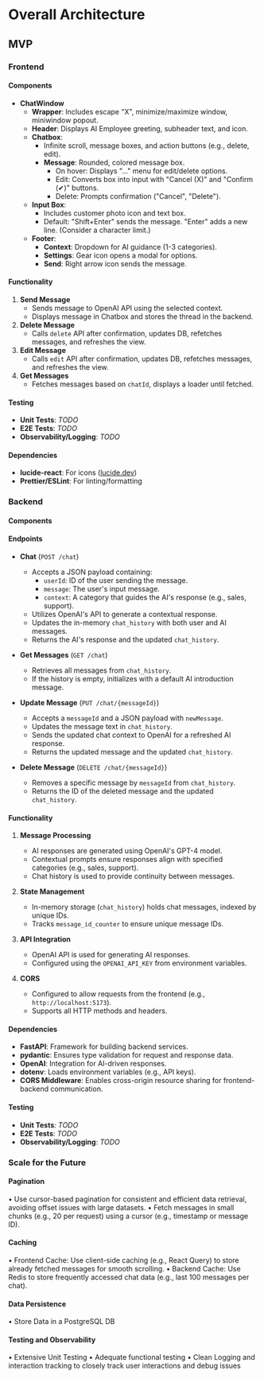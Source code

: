 # Overall Architecture

## MVP

### Frontend

#### Components

- **ChatWindow**
  - **Wrapper**: Includes escape "X", minimize/maximize window, miniwindow popout.
  - **Header**: Displays AI Employee greeting, subheader text, and icon.
  - **Chatbox**:
    - Infinite scroll, message boxes, and action buttons (e.g., delete, edit).
    - **Message**: Rounded, colored message box.
      - On hover: Displays "..." menu for edit/delete options.
      - Edit: Converts box into input with "Cancel (X)" and "Confirm (✔)" buttons.
      - Delete: Prompts confirmation ("Cancel", "Delete").
  - **Input Box**:
    - Includes customer photo icon and text box.
    - Default: "Shift+Enter" sends the message. "Enter" adds a new line. (Consider a character limit.)
  - **Footer**:
    - **Context**: Dropdown for AI guidance (1-3 categories).
    - **Settings**: Gear icon opens a modal for options.
    - **Send**: Right arrow icon sends the message.

#### Functionality

1. **Send Message**
   - Sends message to OpenAI API using the selected context.
   - Displays message in Chatbox and stores the thread in the backend.
2. **Delete Message**
   - Calls `delete` API after confirmation, updates DB, refetches messages, and refreshes the view.
3. **Edit Message**
   - Calls `edit` API after confirmation, updates DB, refetches messages, and refreshes the view.
4. **Get Messages**
   - Fetches messages based on `chatId`, displays a loader until fetched.

#### Testing

- **Unit Tests**: _TODO_
- **E2E Tests**: _TODO_
- **Observability/Logging**: _TODO_

#### Dependencies

- **lucide-react**: For icons ([lucide.dev](https://lucide.dev/icons/))
- **Prettier/ESLint**: For linting/formatting

### Backend

#### Components

#### Endpoints

- **Chat** (`POST /chat`)

  - Accepts a JSON payload containing:
    - `userId`: ID of the user sending the message.
    - `message`: The user's input message.
    - `context`: A category that guides the AI's response (e.g., sales, support).
  - Utilizes OpenAI's API to generate a contextual response.
  - Updates the in-memory `chat_history` with both user and AI messages.
  - Returns the AI's response and the updated `chat_history`.

- **Get Messages** (`GET /chat`)

  - Retrieves all messages from `chat_history`.
  - If the history is empty, initializes with a default AI introduction message.

- **Update Message** (`PUT /chat/{messageId}`)

  - Accepts a `messageId` and a JSON payload with `newMessage`.
  - Updates the message text in `chat_history`.
  - Sends the updated chat context to OpenAI for a refreshed AI response.
  - Returns the updated message and the updated `chat_history`.

- **Delete Message** (`DELETE /chat/{messageId}`)
  - Removes a specific message by `messageId` from `chat_history`.
  - Returns the ID of the deleted message and the updated `chat_history`.

#### Functionality

1. **Message Processing**

   - AI responses are generated using OpenAI's GPT-4 model.
   - Contextual prompts ensure responses align with specified categories (e.g., sales, support).
   - Chat history is used to provide continuity between messages.

2. **State Management**

   - In-memory storage (`chat_history`) holds chat messages, indexed by unique IDs.
   - Tracks `message_id_counter` to ensure unique message IDs.

3. **API Integration**

   - OpenAI API is used for generating AI responses.
   - Configured using the `OPENAI_API_KEY` from environment variables.

4. **CORS**
   - Configured to allow requests from the frontend (e.g., `http://localhost:5173`).
   - Supports all HTTP methods and headers.

#### Dependencies

- **FastAPI**: Framework for building backend services.
- **pydantic**: Ensures type validation for request and response data.
- **OpenAI**: Integration for AI-driven responses.
- **dotenv**: Loads environment variables (e.g., API keys).
- **CORS Middleware**: Enables cross-origin resource sharing for frontend-backend communication.

#### Testing

- **Unit Tests**: _TODO_
- **E2E Tests**: _TODO_
- **Observability/Logging**: _TODO_

### Scale for the Future

#### Pagination

• Use cursor-based pagination for consistent and efficient data retrieval, avoiding offset issues with large datasets.
• Fetch messages in small chunks (e.g., 20 per request) using a cursor (e.g., timestamp or message ID).

#### Caching

• Frontend Cache: Use client-side caching (e.g., React Query) to store already fetched messages for smooth scrolling.
• Backend Cache: Use Redis to store frequently accessed chat data (e.g., last 100 messages per chat).

#### Data Persistence

• Store Data in a PostgreSQL DB

#### Testing and Observability

• Extensive Unit Testing
• Adequate functional testing
• Clean Logging and interaction tracking to closely track user interactions and debug issues
